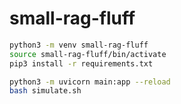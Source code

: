 # small-rag-fluff

```sh
python3 -m venv small-rag-fluff
source small-rag-fluff/bin/activate
pip3 install -r requirements.txt

python3 -m uvicorn main:app --reload
bash simulate.sh
```
